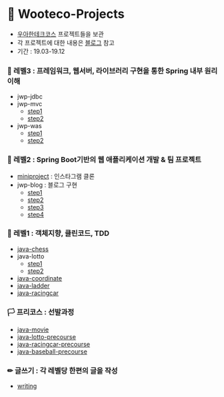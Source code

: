 # 🚀 Wooteco-Projects

- [우아한테크코스](https://woowacourse.github.io) 프로젝트들을 보관
- 각 프로젝트에 대한 내용은 [블로그](https://os94.tistory.com/category/우아한%20테크코스) 참고
- 기간 : 19.03-19.12


### 📑 레벨3 : 프레임워크, 웹서버, 라이브러리 구현을 통한 Spring 내부 원리 이해

- jwp-jdbc
- jwp-mvc
  - [step1](https://github.com/os94/Wooteco-Projects/tree/jwp-mvc-step1)
  - [step2](https://github.com/os94/Wooteco-Projects/tree/jwp-mvc-step2)
- jwp-was
  - [step1](https://github.com/os94/Wooteco-Projects/tree/jwp-was-step1)
  - [step2](https://github.com/os94/Wooteco-Projects/tree/jwp-was-step2)

### 📑 레벨2 : Spring Boot기반의 웹 애플리케이션 개발 & 팀 프로젝트

- [miniproject](https://github.com/os94/Wooteco-Projects/tree/miniproject) : 인스타그램 클론
- jwp-blog : 블로그 구현
  - [step1](https://github.com/os94/Wooteco-Projects/tree/jwp-blog-step1)
  - [step2](https://github.com/os94/Wooteco-Projects/tree/jwp-blog-step2)
  - [step3](https://github.com/os94/Wooteco-Projects/tree/jwp-blog-step3)
  - [step4](https://github.com/os94/Wooteco-Projects/tree/jwp-blog-step4)

### 📑 레벨1 : 객체지향, 클린코드, TDD

- [java-chess](https://github.com/os94/Wooteco-Projects/tree/java-chess)
- java-lotto
  - [step1](https://github.com/os94/Wooteco-Projects/tree/java-lotto-step1)
  - [step2](https://github.com/os94/Wooteco-Projects/tree/java-lotto-step2)
- [java-coordinate](https://github.com/os94/Wooteco-Projects/tree/java-coordinate)
- [java-ladder](https://github.com/os94/Wooteco-Projects/tree/java-ladder)
- [java-racingcar](https://github.com/os94/Wooteco-Projects/tree/java-racingcar)

### 🏳 프리코스 : 선발과정

- [java-movie](https://github.com/os94/Wooteco-Projects/tree/java-movie)
- [java-lotto-precourse](https://github.com/os94/Wooteco-Projects/tree/java-lotto-precourse)
- [java-racingcar-precourse](https://github.com/os94/Wooteco-Projects/tree/java-racingcar-precourse)
- [java-baseball-precourse](https://github.com/os94/Wooteco-Projects/tree/java-baseball-precourse)

### ✏ 글쓰기 : 각 레벨당 한편의 글을 작성

- [writing](https://github.com/os94/Wooteco-Projects/tree/writing)
